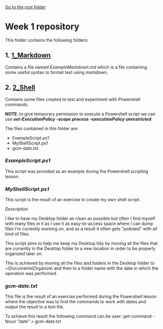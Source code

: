 [Go to the root folder](https://github.com/RicardoGoncalves-CS/Sparta)

# Week 1 repository

This folder contains the following folders:

## 1. [1_Markdown](https://github.com/RicardoGoncalves-CS/Sparta/tree/main/Week%201/1_Markdown)

Contains a file named *ExampleMarkdown.md* which is a file containing some useful syntax to format text using markdown.

## 2. [2_Shell](https://github.com/RicardoGoncalves-CS/Sparta/tree/main/Week%201/2_Shell)

Contains some files created to test and experiment with Powershell commands.

**NOTE**: to give temporary permission to execute a Powershell script we can use _**set-ExecutionPolicy -scope process -executionPolicy unrestricted**_

The files contained in this folder are:

- ExampleScript.ps1
- MyShellScript.ps1
- gcm-date.txt

### *ExampleScript.ps1*

This script was provided as an example during the Powershell scripting lesson.

### *MyShellScript.ps1*

This script is the result of an exercise to create my own shell script.

*Description*

I like to have my Desktop folder as clean as possible but often I find myself with many files in it as I use it as easy-to-access space where I can dump files I'm currently working on, and as a result it often gets "polluted" with all kind of files.

This script aims to help me keep my Desktop tidy by moving all the files that are currently in the Desktop folder to a new location in order to be properly organized later on.

This is achieved by moving all the files and folders in the Desktop folder to ~\Documents\Organize\ and then to a folder name with the date in which the operation was performed.

### *gcm-date.txt*

This file is the result of an exercise performed during the Powershell lesson where the objective was to find the commands to work with dates and output the result to a text file.

To achieve this result the following command can be user: get-command -Noun "date" > gcm-date.txt
